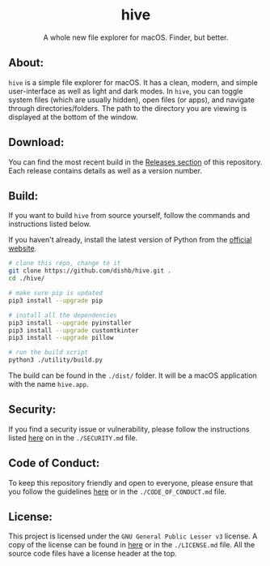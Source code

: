 <!--
    A whole new file explorer for macOS. Finder, but better.
    Copyright (C) 2023  Dishant B. (@dishb) <code.dishb@gmail.com> and contributors.

    This program is free software: you can redistribute it and/or modify
    it under the terms of the GNU General Public License as published by
    the Free Software Foundation, either version 3 of the License, or
    (at your option) any later version.

    This program is distributed in the hope that it will be useful,
    but WITHOUT ANY WARRANTY; without even the implied warranty of
    MERCHANTABILITY or FITNESS FOR A PARTICULAR PURPOSE.  See the
    GNU General Public License for more details.

    You should have received a copy of the GNU General Public License
    along with this program.  If not, see <https://www.gnu.org/licenses/>.
-->

<div align = 'center'>
    <h1>hive</h1>
    A whole new file explorer for macOS. Finder, but better.
</div>

## About:
`hive` is a simple file explorer for macOS. It has a clean, modern, and simple user-interface as well as light and dark modes. In `hive`, you can toggle system files (which are usually hidden), open files (or apps), and navigate through directories/folders. The path to the directory you are viewing is displayed at the bottom of the window.

## Download:
You can find the most recent build in the [Releases section](https://github.com/dishb/hive/releases) of this repository. Each release contains details as well as a version number.

## Build:
If you want to build `hive` from source yourself, follow the commands and instructions listed below.

If you haven't already, install the latest version of Python from the [official website](https://python.org/downloads/).
```bash
# clone this repo, change to it
git clone https://github.com/dishb/hive.git .
cd ./hive/

# make sure pip is updated
pip3 install --upgrade pip

# install all the dependencies
pip3 install --upgrade pyinstaller
pip3 install --upgrade customtkinter
pip3 install --upgrade pillow

# run the build script
python3 ./utility/build.py
```
The build can be found in the `./dist/` folder. It will be a macOS application with the name `hive.app`.

## Security:
If you find a security issue or vulnerability, please follow the instructions listed [here](./SECURITY.md) on in the `./SECURITY.md`  file.

## Code of Conduct:
To keep this repository friendly and open to everyone, please ensure that you follow the guidelines [here](./CODE_OF_CONDUCT.md) or in the `./CODE_OF_CONDUCT.md` file.

## License:
This project is licensed under the `GNU General Public Lesser v3` license. A copy of the license can be found in [here](./LICENSE.md) or in the `./LICENSE.md` file. All the source code files have a license header at the top.

